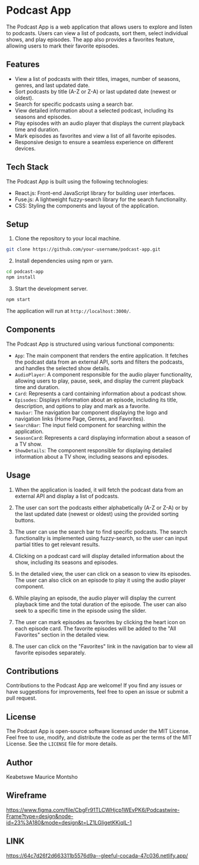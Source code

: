 # Podcast App

The Podcast App is a web application that allows users to explore and listen to podcasts. Users can view a list of podcasts, sort them, select individual shows, and play episodes. The app also provides a favorites feature, allowing users to mark their favorite episodes.

## Features

- View a list of podcasts with their titles, images, number of seasons, genres, and last updated date.
- Sort podcasts by title (A-Z or Z-A) or last updated date (newest or oldest).
- Search for specific podcasts using a search bar.
- View detailed information about a selected podcast, including its seasons and episodes.
- Play episodes with an audio player that displays the current playback time and duration.
- Mark episodes as favorites and view a list of all favorite episodes.
- Responsive design to ensure a seamless experience on different devices.

## Tech Stack

The Podcast App is built using the following technologies:

- React.js: Front-end JavaScript library for building user interfaces.
- Fuse.js: A lightweight fuzzy-search library for the search functionality.
- CSS: Styling the components and layout of the application.

## Setup

1. Clone the repository to your local machine.

```bash
git clone https://github.com/your-username/podcast-app.git
```

2. Install dependencies using npm or yarn.

```bash
cd podcast-app
npm install
```

3. Start the development server.

```bash
npm start
```

The application will run at `http://localhost:3000/`.

## Components

The Podcast App is structured using various functional components:

- `App`: The main component that renders the entire application. It fetches the podcast data from an external API, sorts and filters the podcasts, and handles the selected show details.
- `AudioPlayer`: A component responsible for the audio player functionality, allowing users to play, pause, seek, and display the current playback time and duration.
- `Card`: Represents a card containing information about a podcast show.
- `Episodes`: Displays information about an episode, including its title, description, and options to play and mark as a favorite.
- `Navbar`: The navigation bar component displaying the logo and navigation links (Home Page, Genres, and Favorites).
- `SearchBar`: The input field component for searching within the application.
- `SeasonCard`: Represents a card displaying information about a season of a TV show.
- `ShowDetails`: The component responsible for displaying detailed information about a TV show, including seasons and episodes.

## Usage

1. When the application is loaded, it will fetch the podcast data from an external API and display a list of podcasts.

2. The user can sort the podcasts either alphabetically (A-Z or Z-A) or by the last updated date (newest or oldest) using the provided sorting buttons.

3. The user can use the search bar to find specific podcasts. The search functionality is implemented using fuzzy-search, so the user can input partial titles to get relevant results.

4. Clicking on a podcast card will display detailed information about the show, including its seasons and episodes.

5. In the detailed view, the user can click on a season to view its episodes. The user can also click on an episode to play it using the audio player component.

6. While playing an episode, the audio player will display the current playback time and the total duration of the episode. The user can also seek to a specific time in the episode using the slider.

7. The user can mark episodes as favorites by clicking the heart icon on each episode card. The favorite episodes will be added to the "All Favorites" section in the detailed view.

8. The user can click on the "Favorites" link in the navigation bar to view all favorite episodes separately.

## Contributions

Contributions to the Podcast App are welcome! If you find any issues or have suggestions for improvements, feel free to open an issue or submit a pull request.

## License

The Podcast App is open-source software licensed under the MIT License. Feel free to use, modify, and distribute the code as per the terms of the MIT License. See the `LICENSE` file for more details.

## Author 

Keabetswe Maurice Montsho

## Wireframe

https://www.figma.com/file/CbgFr91TLCWHjcp1WEvPK6/Podcastwire-Frame?type=design&node-id=23%3A180&mode=design&t=LZ1LGIigetKKjqlL-1

## LINK
https://64c7d26f2d663311b5576d9a--gleeful-cocada-47c036.netlify.app/
